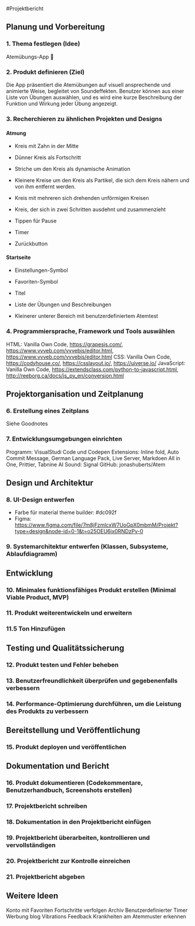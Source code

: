 #Projektbericht 

## Planung und Vorbereitung

### 1. Thema festlegen (Idee)

Atemübungs-App 😤

### 2. Produkt definieren (Ziel)

Die App präsentiert die Atemübungen auf visuell ansprechende und animierte Weise, begleitet von Soundeffekten. Benutzer können aus einer Liste von Übungen auswählen, und es wird eine kurze Beschreibung der Funktion und Wirkung jeder Übung angezeigt. 

### 3. Recherchieren zu ähnlichen Projekten und Designs

#### Atmung

- Kreis mit Zahn in der Mitte

- Dünner Kreis als Fortschritt

- Striche um den Kreis als dynamische Animation

- Kleinere Kreise um den Kreis als Partikel, die sich dem Kreis nähern und von ihm entfernt werden.

- Kreis mit mehreren sich drehenden unförmigen Kreisen

- Kreis, der sich in zwei Schritten ausdehnt und zusammenzieht

- Tippen für Pause

- Timer

- Zurückbutton
  
#### Startseite

- Einstellungen-Symbol

- Favoriten-Symbol

- Titel

- Liste der Übungen und Beschreibungen

- Kleinerer unterer Bereich mit benutzerdefiniertem Atemtest
  
### 4. Programmiersprache, Framework und Tools auswählen
  
HTML: Vanilla Own Code, https://grapesjs.com/, https://www.vvveb.com/vvvebjs/editor.html, https://www.vvveb.com/vvvebjs/editor.html
CSS: Vanilla Own Code, https://codyhouse.co/, https://csslayout.io/, https://uiverse.io/
JavaScript: Vanilla Own Code, https://extendsclass.com/python-to-javascript.html, http://reeborg.ca/docs/js_py_en/conversion.html
  
## Projektorganisation und Zeitplanung
### 6. Erstellung eines Zeitplans
Siehe Goodnotes
### 7. Entwicklungsumgebungen einrichten
Programm: VisualStudi Code und Codepen
Extensions: Inline fold, Auto Commit Message, German Language Pack, Live Server, Markdoen All in One, Prittier, Tabnine AI
Sound: Signal 
GitHub: jonashuberts/Atem
## Design und Architektur

### 8. UI-Design entwerfen
- Farbe für material theme builder: #dc092f
- Figma: https://www.figma.com/file/7m8jFzmlcxW7UoGpX0mbmM/Projekt?type=design&node-id=0-1&t=o25OEU6ix0RNDzPv-0
### 9. Systemarchitektur entwerfen (Klassen, Subsysteme, Ablaufdiagramm)

## Entwicklung

### 10. Minimales funktionsfähiges Produkt erstellen (Minimal Viable Product, MVP)
### 11. Produkt weiterentwickeln und erweitern
### 11.5 Ton Hinzufügen

## Testing und Qualitätssicherung

### 12. Produkt testen und Fehler beheben
### 13. Benutzerfreundlichkeit überprüfen und gegebenenfalls verbessern
### 14. Performance-Optimierung durchführen, um die Leistung des Produkts zu verbessern

## Bereitstellung und Veröffentlichung

### 15. Produkt deployen und veröffentlichen

## Dokumentation und Bericht

### 16. Produkt dokumentieren (Codekommentare, Benutzerhandbuch, Screenshots erstellen)
### 17. Projektbericht schreiben
### 18. Dokumentation in den Projektbericht einfügen
### 19. Projektbericht überarbeiten, kontrollieren und vervollständigen
### 20. Projektbericht zur Kontrolle einreichen
### 21. Projektbericht abgeben

## Weitere Ideen

Konto mit Favoriten
Fortschritte verfolgen
Archiv
Benutzerdefinierter Timer
Werbung
blog
Vibrations Feedback
Krankheiten am Atemmuster erkennen
